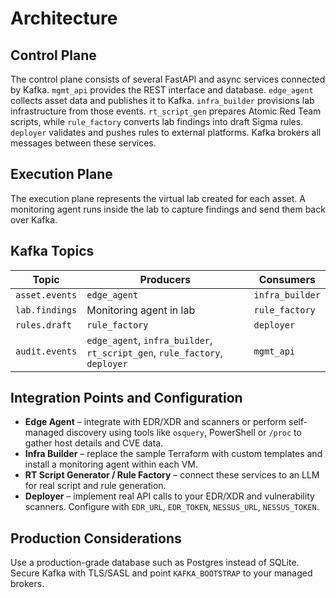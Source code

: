 # Architecture

## Control Plane
The control plane consists of several FastAPI and async services connected by
Kafka. `mgmt_api` provides the REST interface and database. `edge_agent`
collects asset data and publishes it to Kafka. `infra_builder` provisions lab
infrastructure from those events. `rt_script_gen` prepares Atomic Red Team
scripts, while `rule_factory` converts lab findings into draft Sigma rules.
`deployer` validates and pushes rules to external platforms. Kafka brokers all
messages between these services.

## Execution Plane
The execution plane represents the virtual lab created for each asset. A
monitoring agent runs inside the lab to capture findings and send them back over
Kafka.

## Kafka Topics
| Topic        | Producers                                      | Consumers        |
|--------------|-----------------------------------------------|------------------|
| `asset.events` | `edge_agent`                                  | `infra_builder`  |
| `lab.findings` | Monitoring agent in lab                      | `rule_factory`   |
| `rules.draft`  | `rule_factory`                               | `deployer`       |
| `audit.events` | `edge_agent`, `infra_builder`, `rt_script_gen`, `rule_factory`, `deployer` | `mgmt_api` |

## Integration Points and Configuration
- **Edge Agent** – integrate with EDR/XDR and scanners or perform self-managed
  discovery using tools like `osquery`, PowerShell or `/proc` to gather host
  details and CVE data.
- **Infra Builder** – replace the sample Terraform with custom templates and
  install a monitoring agent within each VM.
- **RT Script Generator / Rule Factory** – connect these services to an LLM for
  real script and rule generation.
- **Deployer** – implement real API calls to your EDR/XDR and vulnerability
  scanners. Configure with `EDR_URL`, `EDR_TOKEN`, `NESSUS_URL`,
  `NESSUS_TOKEN`.

## Production Considerations
Use a production-grade database such as Postgres instead of SQLite. Secure Kafka
with TLS/SASL and point `KAFKA_BOOTSTRAP` to your managed brokers.
